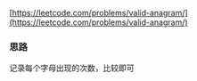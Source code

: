 [https://leetcode.com/problems/valid-anagram/](https://leetcode.com/problems/valid-anagram/)

### 思路
记录每个字母出现的次数，比较即可